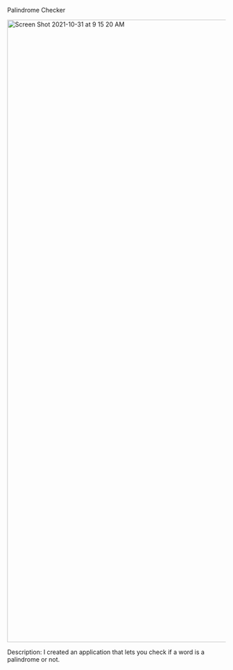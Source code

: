 Palindrome Checker

<img width="1433" alt="Screen Shot 2021-10-31 at 9 15 20 AM" src="https://user-images.githubusercontent.com/88952205/139585291-bc9feb41-06cc-449d-a4bc-8edb57126b86.png">

Description: I created an application that lets you check if a word is a palindrome or not.

